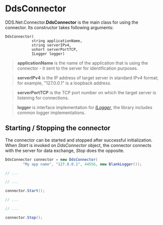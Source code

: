 # DdsConnector

DDS.Net.Connector.**DdsConnector** is the main class for using the connector. Its constructor takes following arguments:

```
DdsConnector(
            string applicationName,
            string serverIPv4,
            ushort serverPortTCP,
            ILogger logger)
```

> **applicationName** is the name of the application that is using the connector - it sent to the server for identification purposes.

> **serverIPv4** is the IP address of target server in standard IPv4 format; for example, "127.0.0.1" is a loopback address.

> **serverPortTCP** is the TCP port number on which the target server is listening for connections.

> **logger** is interface implementation for [*ILogger*](./ILogger.md), the library includes common logger implementations.



## Starting / Stopping the connector

The connector can be started and stopped after successful initialization. When *Start* is invoked on *DdsConnector* object, the connector connects with the server for data exchange, *Stop* does the opposite.

```csharp
DdsConnector connector = new DdsConnector(
        "My app name", "127.0.0.1", 44556, new BlankLogger());

// ...

// ...

connector.Start();

// ...

// ...

connector.Stop();
```
